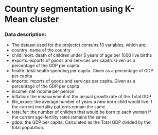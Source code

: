 # Country segmentation using K-Mean cluster

### Data description:
- The dataset used for the projectct contains 10 variables, which are;
- country: name of the country
- child_mort: death of children under 5 years of age per 1000 live births
- exports: exports of goods and services per capita. Given as a percentage of the GDP per capita
- health: total health spending per capita. Given as a percentage of GDP per capita
- imports: imports of goods and services per capita. Given as a percentage of the GDP per capita
- income: net income per person
- inflation: the measurement of the annual growth rate of the Total GDP
- life_expec: the average number of years a new born child would live if the current mortality patterns remain the same
- total_fer: the number of children that would be born to each woman if the current age-fertility rates remains the same
- gdpp: the GDP per capita. Calculated as the Total GDP divided by the total population.